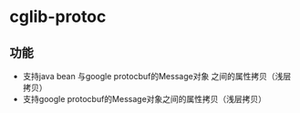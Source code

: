 # cglib-protoc
## 功能
- 支持java bean 与google protocbuf的Message对象 之间的属性拷贝（浅层拷贝）
- 支持google protocbuf的Message对象之间的属性拷贝（浅层拷贝）

